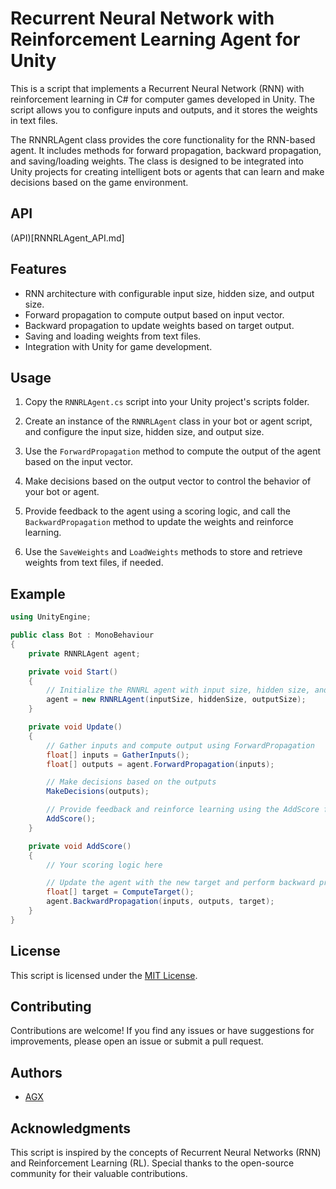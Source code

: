 # Recurrent Neural Network with Reinforcement Learning Agent for Unity

This is a script that implements a Recurrent Neural Network (RNN) with reinforcement learning in C# for computer games developed in Unity. The script allows you to configure inputs and outputs, and it stores the weights in text files.

The RNNRLAgent class provides the core functionality for the RNN-based agent. It includes methods for forward propagation, backward propagation, and saving/loading weights. The class is designed to be integrated into Unity projects for creating intelligent bots or agents that can learn and make decisions based on the game environment.

## API

(API)[RNNRLAgent_API.md]

## Features

- RNN architecture with configurable input size, hidden size, and output size.
- Forward propagation to compute output based on input vector.
- Backward propagation to update weights based on target output.
- Saving and loading weights from text files.
- Integration with Unity for game development.

## Usage

1. Copy the `RNNRLAgent.cs` script into your Unity project's scripts folder.

2. Create an instance of the `RNNRLAgent` class in your bot or agent script, and configure the input size, hidden size, and output size.

3. Use the `ForwardPropagation` method to compute the output of the agent based on the input vector.

4. Make decisions based on the output vector to control the behavior of your bot or agent.

5. Provide feedback to the agent using a scoring logic, and call the `BackwardPropagation` method to update the weights and reinforce learning.

6. Use the `SaveWeights` and `LoadWeights` methods to store and retrieve weights from text files, if needed.

## Example

```csharp
using UnityEngine;

public class Bot : MonoBehaviour
{
    private RNNRLAgent agent;

    private void Start()
    {
        // Initialize the RNNRL agent with input size, hidden size, and output size
        agent = new RNNRLAgent(inputSize, hiddenSize, outputSize);
    }

    private void Update()
    {
        // Gather inputs and compute output using ForwardPropagation
        float[] inputs = GatherInputs();
        float[] outputs = agent.ForwardPropagation(inputs);

        // Make decisions based on the outputs
        MakeDecisions(outputs);

        // Provide feedback and reinforce learning using the AddScore function
        AddScore();
    }

    private void AddScore()
    {
        // Your scoring logic here

        // Update the agent with the new target and perform backward propagation
        float[] target = ComputeTarget();
        agent.BackwardPropagation(inputs, outputs, target);
    }
}
```

## License

This script is licensed under the [MIT License](LICENSE).

## Contributing

Contributions are welcome! If you find any issues or have suggestions for improvements, please open an issue or submit a pull request.

## Authors

- [AGX](https://github.com/Aganow)

## Acknowledgments

This script is inspired by the concepts of Recurrent Neural Networks (RNN) and Reinforcement Learning (RL). Special thanks to the open-source community for their valuable contributions.
